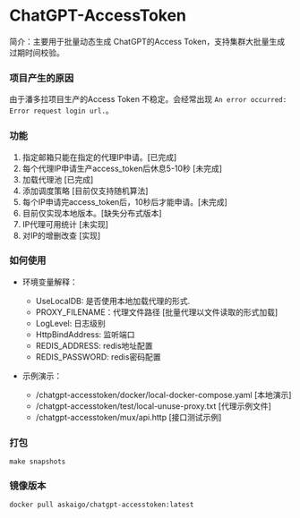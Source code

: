 # ChatGPT-AccessToken

简介：主要用于批量动态生成 ChatGPT的Access Token，支持集群大批量生成过期时间校验。


### 项目产生的原因

由于潘多拉项目生产的Access Token 不稳定。会经常出现 `An error occurred: Error request login url.`。

### 功能
1. 指定邮箱只能在指定的代理IP申请。[已完成]
2. 每个代理IP申请生产access_token后休息5-10秒 [未完成]
3. 加载代理池 [已完成]
4. 添加调度策略 [目前仅支持随机算法]
5. 每个IP申请完access_token后，10秒后才能申请。[未完成]
6. 目前仅实现本地版本。[缺失分布式版本]
7. IP代理可用统计 [未实现]
8. 对IP的增删改查 [实现]

### 如何使用

- 环境变量解释：
    - UseLocalDB: 是否使用本地加载代理的形式. 
    - PROXY_FILENAME：代理文件路径 [批量代理以文件读取的形式加载]
    - LogLevel: 日志级别
    - HttpBindAddress: 监听端口
    - REDIS_ADDRESS: redis地址配置
    - REDIS_PASSWORD: redis密码配置

- 示例演示：
   - /chatgpt-accesstoken/docker/local-docker-compose.yaml [本地演示]
   - /chatgpt-accesstoken/test/local-unuse-proxy.txt [代理示例文件]
   - /chatgpt-accesstoken/mux/api.http [接口测试示例]


### 打包

```shell
make snapshots
```

### 镜像版本

```shell
docker pull askaigo/chatgpt-accesstoken:latest 
```